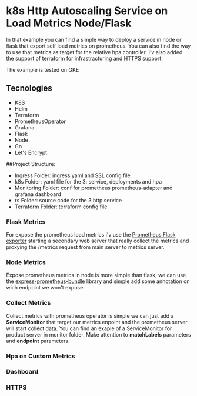k8s Http  Autoscaling Service on Load Metrics Node/Flask
=====

In that example you can find a simple way to deploy a service in node or flask that export self load metrics on prometheus. You can also find the way to use that metrics as target for the relative hpa controller. I'v also added the support of terraform for infrastracturing and HTTPS support.  

The example is tested on GKE


## Tecnologies
* K8S
* Helm
* Terraform
* PrometheusOperator
* Grafana
* Flask
* Node
* Go
* Let's Encrypt


##Project Structure:
* Ingress Folder: ingress yaml and SSL config file
* k8s Folder: yaml file for the 3: service, deployments and hpa
* Monitoring Folder: conf for prometheus prometheus-adapter and grafana dashboard
* rs Folder: source code for the 3 http service
* Terraform Folder: terraform config file 


### Flask Metrics

For expose the prometheus load metrics i'v use the [Prometheus Flask exporter](https://github.com/rycus86/prometheus_flask_exporter) starting a secondary web server that really collect the metrics and proxying the /metrics request from main server to metrics server. 

### Node Metrics

Expose prometheus metrics in node is more simple than flask, we can use the [express-prometheus-bundle](https://github.com/jochen-schweizer/express-prom-bundle#readme) library and simple add some annotation on wich endpoint we won't expose.

### Collect Metrics

Collect metrics with prometheus operator is simple we can just add a **ServiceMonitor** that target our metrics enpoint and the prometheus server will start collect data. You can find an exaple of a ServiceMonitor for product server in monitor folder. Make attention to **matchLabels** parameters and **endpoint** parameters.  

### Hpa on Custom Metrics



### Dashboard


### HTTPS


